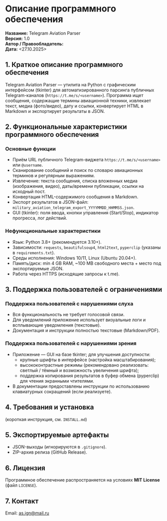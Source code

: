 # Описание программного обеспечения
**Название:** Telegram Aviation Parser  
**Версия:** 1.0  
**Автор / Правообладатель:** <Matpac445>  
**Дата:** <27.10.2025>

## 1. Краткое описание программного обеспечения
Telegram Aviation Parser — утилита на Python с графическим интерфейсом (tkinter) для автоматизированного парсинга публичных Telegram-каналов (`https://t.me/s/<username>`). Программа ищет сообщения, содержащие термины авиационной техники, извлекает текст, медиа (фото/видео), дату и ссылки, конвертирует HTML в Markdown и экспортирует результаты в JSON.

## 2. Функциональные характеристики программного обеспечения
### Основные функции
- Приём URL публичного Telegram-виджета `https://t.me/s/<username>` или `@username`.
- Сканирование сообщений и поиск по словарю авиационных терминов и регулярным выражениям.
- Извлечение: текста сообщения, списка вложенных медиа (изображения, видео), даты/времени публикации, ссылки на исходный пост.
- Конвертация HTML-содержимого сообщения в Markdown.
- Экспорт результатов в JSON-файл: `military_aviation_telegram_export_YYYYMMDD_HHMMSS.json`.
- GUI (tkinter): поля ввода, кнопки управления (Start/Stop), индикатор прогресса, лог действий.

### Нефункциональные характеристики
- Язык: Python 3.8+ (рекомендуется 3.10+).  
- Зависимости: `requests`, `beautifulsoup4`, `html2text`, `pyperclip` (указаны в `requirements.txt`).  
- Среды исполнения: Windows 10/11, Linux (Ubuntu 20.04+).  
- Память/диск: min 4 GB RAM, ~100 MB свободного места + место под экспортируемые JSON.  
- Работа через HTTPS (исходящие запросы к t.me).

## 3. Поддержка пользователей с ограничениями
### Поддержка пользователей с нарушениями слуха
- Вся функциональность не требует голосовой связи.
- Для уведомлений приложение использует визуальные логи и всплывающие уведомления (текстовые).
- Документация и инструкции полностью текстовые (Markdown/PDF).

### Поддержка пользователей с нарушениями зрения
- Приложение — GUI на базе tkinter; для улучшения доступности:
  - крупные шрифты в интерфейсе (настройка масштабирования);
  - высококонтрастные режимы (рекомендовано реализовать: светлый / тёмный и возможность увеличения шрифта);
  - поддержка копирования результатов в буфер обмена (pyperclip) для чтения экранными чтителями.
- В документации предоставлены инструкции по использованию клавиатурных сокращений (если реализуете).

## 4. Требования и установка
(короткая инструкция, см. `INSTALL.md`)

## 5. Экспортируемые артефакты
- JSON-выходы (игнорируются в `.gitignore`).
- ZIP-архив релиза (GitHub Release).

## 6. Лицензия
Программное обеспечение распространяется на условиях **MIT License** (файл `LICENSE`).

## 7. Контакт
Email: <as.ign@mail.ru>

